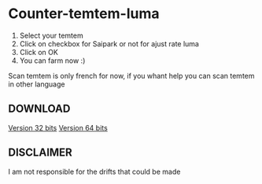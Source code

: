 # Counter-temtem-luma

1. Select your temtem
2. Click on checkbox for Saipark or not for ajust rate luma
3. Click on OK
4. You can farm now :)

Scan temtem is only french for now, if you whant help you can scan temtem in other language

## DOWNLOAD

[Version 32 bits](https://github.com/Hrodwolff/Counter-temtem-luma/raw/master/counter-32bits.exe)
[Version 64 bits](https://github.com/Hrodwolff/Counter-temtem-luma/raw/master/counter-64bits.exe)

## DISCLAIMER

I am not responsible for the drifts that could be made
